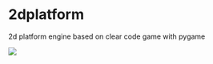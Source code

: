 # 2dplatform
2d platform engine based on clear code game with pygame

![](https://i1.wp.com/pythonprogramming.altervista.org/wp-content/uploads/2021/12/Immagine-2021-12-29-093134.png?resize=321%2C229&ssl=1)
